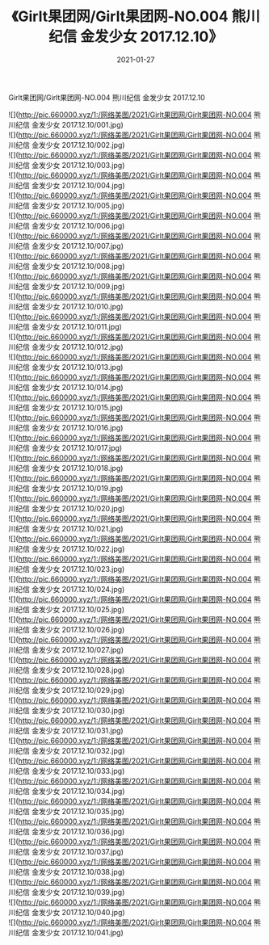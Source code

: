 ﻿---
layout: post
title:  《Girlt果团网/Girlt果团网-NO.004 熊川纪信 金发少女 2017.12.10》
date:   2021-01-27
img: http://pic.660000.xyz/1:/网络美图/2021/Girlt果团网/Girlt果团网-NO.004 熊川纪信 金发少女 2017.12.10/000.jpg
categories: [美女, 清纯, 唯美]
---

Girlt果团网/Girlt果团网-NO.004 熊川纪信 金发少女 2017.12.10

 ![](http://pic.660000.xyz/1:/网络美图/2021/Girlt果团网/Girlt果团网-NO.004 熊川纪信 金发少女 2017.12.10/001.jpg) <br>![](http://pic.660000.xyz/1:/网络美图/2021/Girlt果团网/Girlt果团网-NO.004 熊川纪信 金发少女 2017.12.10/002.jpg) <br>![](http://pic.660000.xyz/1:/网络美图/2021/Girlt果团网/Girlt果团网-NO.004 熊川纪信 金发少女 2017.12.10/003.jpg) <br>![](http://pic.660000.xyz/1:/网络美图/2021/Girlt果团网/Girlt果团网-NO.004 熊川纪信 金发少女 2017.12.10/004.jpg) <br>![](http://pic.660000.xyz/1:/网络美图/2021/Girlt果团网/Girlt果团网-NO.004 熊川纪信 金发少女 2017.12.10/005.jpg) <br>![](http://pic.660000.xyz/1:/网络美图/2021/Girlt果团网/Girlt果团网-NO.004 熊川纪信 金发少女 2017.12.10/006.jpg) <br>![](http://pic.660000.xyz/1:/网络美图/2021/Girlt果团网/Girlt果团网-NO.004 熊川纪信 金发少女 2017.12.10/007.jpg) <br>![](http://pic.660000.xyz/1:/网络美图/2021/Girlt果团网/Girlt果团网-NO.004 熊川纪信 金发少女 2017.12.10/008.jpg) <br>![](http://pic.660000.xyz/1:/网络美图/2021/Girlt果团网/Girlt果团网-NO.004 熊川纪信 金发少女 2017.12.10/009.jpg) <br>![](http://pic.660000.xyz/1:/网络美图/2021/Girlt果团网/Girlt果团网-NO.004 熊川纪信 金发少女 2017.12.10/010.jpg) <br>![](http://pic.660000.xyz/1:/网络美图/2021/Girlt果团网/Girlt果团网-NO.004 熊川纪信 金发少女 2017.12.10/011.jpg) <br>![](http://pic.660000.xyz/1:/网络美图/2021/Girlt果团网/Girlt果团网-NO.004 熊川纪信 金发少女 2017.12.10/012.jpg) <br>![](http://pic.660000.xyz/1:/网络美图/2021/Girlt果团网/Girlt果团网-NO.004 熊川纪信 金发少女 2017.12.10/013.jpg) <br>![](http://pic.660000.xyz/1:/网络美图/2021/Girlt果团网/Girlt果团网-NO.004 熊川纪信 金发少女 2017.12.10/014.jpg) <br>![](http://pic.660000.xyz/1:/网络美图/2021/Girlt果团网/Girlt果团网-NO.004 熊川纪信 金发少女 2017.12.10/015.jpg) <br>![](http://pic.660000.xyz/1:/网络美图/2021/Girlt果团网/Girlt果团网-NO.004 熊川纪信 金发少女 2017.12.10/016.jpg) <br>![](http://pic.660000.xyz/1:/网络美图/2021/Girlt果团网/Girlt果团网-NO.004 熊川纪信 金发少女 2017.12.10/017.jpg) <br>![](http://pic.660000.xyz/1:/网络美图/2021/Girlt果团网/Girlt果团网-NO.004 熊川纪信 金发少女 2017.12.10/018.jpg) <br>![](http://pic.660000.xyz/1:/网络美图/2021/Girlt果团网/Girlt果团网-NO.004 熊川纪信 金发少女 2017.12.10/019.jpg) <br>![](http://pic.660000.xyz/1:/网络美图/2021/Girlt果团网/Girlt果团网-NO.004 熊川纪信 金发少女 2017.12.10/020.jpg) <br>![](http://pic.660000.xyz/1:/网络美图/2021/Girlt果团网/Girlt果团网-NO.004 熊川纪信 金发少女 2017.12.10/021.jpg) <br>![](http://pic.660000.xyz/1:/网络美图/2021/Girlt果团网/Girlt果团网-NO.004 熊川纪信 金发少女 2017.12.10/022.jpg) <br>![](http://pic.660000.xyz/1:/网络美图/2021/Girlt果团网/Girlt果团网-NO.004 熊川纪信 金发少女 2017.12.10/023.jpg) <br>![](http://pic.660000.xyz/1:/网络美图/2021/Girlt果团网/Girlt果团网-NO.004 熊川纪信 金发少女 2017.12.10/024.jpg) <br>![](http://pic.660000.xyz/1:/网络美图/2021/Girlt果团网/Girlt果团网-NO.004 熊川纪信 金发少女 2017.12.10/025.jpg) <br>![](http://pic.660000.xyz/1:/网络美图/2021/Girlt果团网/Girlt果团网-NO.004 熊川纪信 金发少女 2017.12.10/026.jpg) <br>![](http://pic.660000.xyz/1:/网络美图/2021/Girlt果团网/Girlt果团网-NO.004 熊川纪信 金发少女 2017.12.10/027.jpg) <br>![](http://pic.660000.xyz/1:/网络美图/2021/Girlt果团网/Girlt果团网-NO.004 熊川纪信 金发少女 2017.12.10/028.jpg) <br>![](http://pic.660000.xyz/1:/网络美图/2021/Girlt果团网/Girlt果团网-NO.004 熊川纪信 金发少女 2017.12.10/029.jpg) <br>![](http://pic.660000.xyz/1:/网络美图/2021/Girlt果团网/Girlt果团网-NO.004 熊川纪信 金发少女 2017.12.10/030.jpg) <br>![](http://pic.660000.xyz/1:/网络美图/2021/Girlt果团网/Girlt果团网-NO.004 熊川纪信 金发少女 2017.12.10/031.jpg) <br>![](http://pic.660000.xyz/1:/网络美图/2021/Girlt果团网/Girlt果团网-NO.004 熊川纪信 金发少女 2017.12.10/032.jpg) <br>![](http://pic.660000.xyz/1:/网络美图/2021/Girlt果团网/Girlt果团网-NO.004 熊川纪信 金发少女 2017.12.10/033.jpg) <br>![](http://pic.660000.xyz/1:/网络美图/2021/Girlt果团网/Girlt果团网-NO.004 熊川纪信 金发少女 2017.12.10/034.jpg) <br>![](http://pic.660000.xyz/1:/网络美图/2021/Girlt果团网/Girlt果团网-NO.004 熊川纪信 金发少女 2017.12.10/035.jpg) <br>![](http://pic.660000.xyz/1:/网络美图/2021/Girlt果团网/Girlt果团网-NO.004 熊川纪信 金发少女 2017.12.10/036.jpg) <br>![](http://pic.660000.xyz/1:/网络美图/2021/Girlt果团网/Girlt果团网-NO.004 熊川纪信 金发少女 2017.12.10/037.jpg) <br>![](http://pic.660000.xyz/1:/网络美图/2021/Girlt果团网/Girlt果团网-NO.004 熊川纪信 金发少女 2017.12.10/038.jpg) <br>![](http://pic.660000.xyz/1:/网络美图/2021/Girlt果团网/Girlt果团网-NO.004 熊川纪信 金发少女 2017.12.10/039.jpg) <br>![](http://pic.660000.xyz/1:/网络美图/2021/Girlt果团网/Girlt果团网-NO.004 熊川纪信 金发少女 2017.12.10/040.jpg) <br>![](http://pic.660000.xyz/1:/网络美图/2021/Girlt果团网/Girlt果团网-NO.004 熊川纪信 金发少女 2017.12.10/041.jpg) <br>